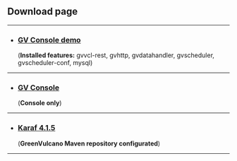 ## Download page

---
* ### [GV Console demo](https://github.com/greenvulcano/gv-documentation) 
  (**Installed features:** gvvcl-rest, gvhttp, gvdatahandler, gvscheduler, gvscheduler-conf, mysql)
---
* ### [GV Console](https://github.com/greenvulcano/gv-documentation)
  (**Console only**)
---
* ### [Karaf 4.1.5](https://github.com/greenvulcano/gv-documentation)
  (**GreenVulcano Maven repository configurated**)
---
